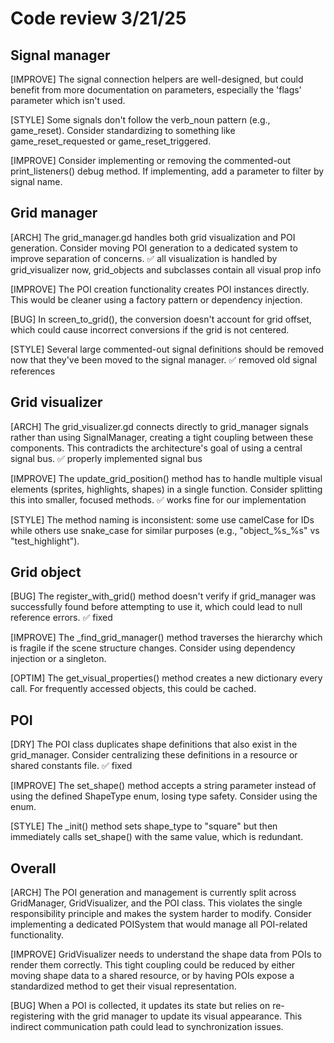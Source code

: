 # Code review 3/21/25

## Signal manager

[IMPROVE] The signal connection helpers are well-designed, but could benefit from
more documentation on parameters, especially the 'flags' parameter which isn't used.

[STYLE] Some signals don't follow the verb_noun pattern (e.g., game_reset). Consider
standardizing to something like game_reset_requested or game_reset_triggered.

[IMPROVE] Consider implementing or removing the commented-out print_listeners() debug
method. If implementing, add a parameter to filter by signal name.

## Grid manager

[ARCH] The grid_manager.gd handles both grid visualization and POI generation.
Consider moving POI generation to a dedicated system to improve separation of concerns.
✅ all visualization is handled by grid_visualizer now, grid_objects and subclasses contain all visual prop info

[IMPROVE] The POI creation functionality creates POI instances directly. This would be
cleaner using a factory pattern or dependency injection.

[BUG] In screen_to_grid(), the conversion doesn't account for grid offset, which could
cause incorrect conversions if the grid is not centered.

[STYLE] Several large commented-out signal definitions should be removed now that
they've been moved to the signal manager.
✅ removed old signal references

## Grid visualizer

[ARCH] The grid_visualizer.gd connects directly to grid_manager signals rather than 
using SignalManager, creating a tight coupling between these components. This 
contradicts the architecture's goal of using a central signal bus.
✅ properly implemented signal bus

[IMPROVE] The update_grid_position() method has to handle multiple visual elements 
(sprites, highlights, shapes) in a single function. Consider splitting this into 
smaller, focused methods.
✅ works fine for our implementation

[STYLE] The method naming is inconsistent: some use camelCase for IDs while others use 
snake_case for similar purposes (e.g., "object_%s_%s" vs "test_highlight").

## Grid object

[BUG] The register_with_grid() method doesn't verify if grid_manager was successfully 
found before attempting to use it, which could lead to null reference errors.
✅ fixed

[IMPROVE] The _find_grid_manager() method traverses the hierarchy which is fragile if 
the scene structure changes. Consider using dependency injection or a singleton.


[OPTIM] The get_visual_properties() method creates a new dictionary every call. For 
frequently accessed objects, this could be cached.

## POI

[DRY] The POI class duplicates shape definitions that also exist in the grid_manager. 
Consider centralizing these definitions in a resource or shared constants file.
✅ fixed

[IMPROVE] The set_shape() method accepts a string parameter instead of using the 
defined ShapeType enum, losing type safety. Consider using the enum.

[STYLE] The _init() method sets shape_type to "square" but then immediately calls 
set_shape() with the same value, which is redundant.

## Overall 

[ARCH] The POI generation and management is currently split across GridManager, 
GridVisualizer, and the POI class. This violates the single responsibility principle and 
makes the system harder to modify. Consider implementing a dedicated POISystem that 
would manage all POI-related functionality.

[IMPROVE] GridVisualizer needs to understand the shape data from POIs to render them 
correctly. This tight coupling could be reduced by either moving shape data to a 
shared resource, or by having POIs expose a standardized method to get their visual 
representation.

[BUG] When a POI is collected, it updates its state but relies on re-registering with 
the grid manager to update its visual appearance. This indirect communication path 
could lead to synchronization issues.